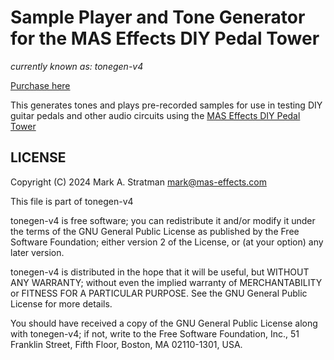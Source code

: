 # Sample Player and Tone Generator for the MAS Effects DIY Pedal Tower

*currently known as: tonegen-v4*

[Purchase here](https://shop.mas-effects.com/collections/diy-pedal-tower/products/sample-loop-tone-generator-for-diy-pedal-tower)

This generates tones and plays pre-recorded samples for use in 
testing DIY guitar pedals and other audio circuits using the 
[MAS Effects DIY Pedal Tower](https://mas-effects.com/tower)


## LICENSE

Copyright (C) 2024  Mark A. Stratman <mark@mas-effects.com>

This file is part of tonegen-v4

tonegen-v4 is free software; you can redistribute it and/or
modify it under the terms of the GNU General Public License
as published by the Free Software Foundation; either version 2
of the License, or (at your option) any later version.

tonegen-v4 is distributed in the hope that it will be useful,
but WITHOUT ANY WARRANTY; without even the implied warranty of
MERCHANTABILITY or FITNESS FOR A PARTICULAR PURPOSE.  See the
GNU General Public License for more details.

You should have received a copy of the GNU General Public License
along with tonegen-v4; if not, write to the Free Software
Foundation, Inc., 51 Franklin Street, Fifth Floor, Boston, MA  02110-1301, USA.


